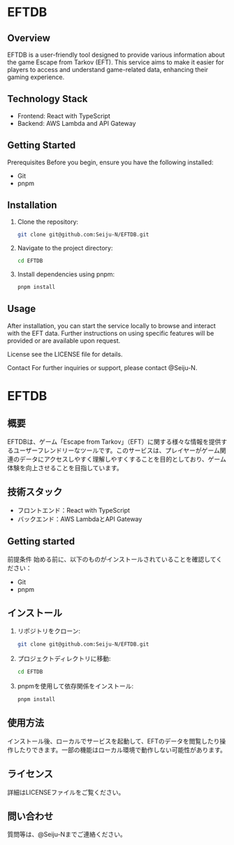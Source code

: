 # EFTDB
## Overview
EFTDB is a user-friendly tool designed to provide various information about the game Escape from Tarkov (EFT). This service aims to make it easier for players to access and understand game-related data, enhancing their gaming experience.

## Technology Stack
- Frontend: React with TypeScript
- Backend: AWS Lambda and API Gateway
## Getting Started
Prerequisites
Before you begin, ensure you have the following installed:

- Git
- pnpm
## Installation
1. Clone the repository:
	```bash
	git clone git@github.com:Seiju-N/EFTDB.git
	``````
2. Navigate to the project directory:
	```bash
	cd EFTDB
	```

3. Install dependencies using pnpm:
	```bash
	pnpm install
	```
## Usage
After installation, you can start the service locally to browse and interact with the EFT data. Further instructions on using specific features will be provided or are available upon request.

License
see the LICENSE file for details.

Contact
For further inquiries or support, please contact @Seiju-N.


# EFTDB
## 概要
EFTDBは、ゲーム「Escape from Tarkov」（EFT）に関する様々な情報を提供するユーザーフレンドリーなツールです。このサービスは、プレイヤーがゲーム関連のデータにアクセスしやすく理解しやすくすることを目的としており、ゲーム体験を向上させることを目指しています。

## 技術スタック
- フロントエンド：React with TypeScript
- バックエンド：AWS LambdaとAPI Gateway

## Getting started
前提条件
始める前に、以下のものがインストールされていることを確認してください：

- Git
- pnpm
## インストール
1. リポジトリをクローン:
	```bash
	git clone git@github.com:Seiju-N/EFTDB.git
	```
2. プロジェクトディレクトリに移動:

	```bash
	cd EFTDB
	```
3. pnpmを使用して依存関係をインストール:
	```bash
	pnpm install
	```
## 使用方法
インストール後、ローカルでサービスを起動して、EFTのデータを閲覧したり操作したりできます。一部の機能はローカル環境で動作しない可能性があります。

## ライセンス
詳細はLICENSEファイルをご覧ください。

## 問い合わせ
質問等は、@Seiju-Nまでご連絡ください。